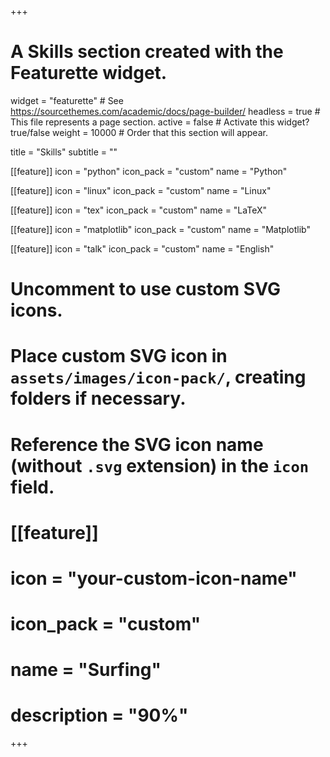 +++
# A Skills section created with the Featurette widget.
widget = "featurette"  # See https://sourcethemes.com/academic/docs/page-builder/
headless = true  # This file represents a page section.
active = false  # Activate this widget? true/false
weight = 10000  # Order that this section will appear.

title = "Skills"
subtitle = ""

[[feature]]
  icon = "python"
  icon_pack = "custom"
  name = "Python"
  
[[feature]]
  icon = "linux"
  icon_pack = "custom"
  name = "Linux"

[[feature]]
  icon = "tex"
  icon_pack = "custom"
  name = "LaTeX"  

[[feature]]
  icon = "matplotlib"
  icon_pack = "custom"
  name = "Matplotlib"

[[feature]]
  icon = "talk"
  icon_pack = "custom"
  name = "English"

# Uncomment to use custom SVG icons.
# Place custom SVG icon in `assets/images/icon-pack/`, creating folders if necessary.
# Reference the SVG icon name (without `.svg` extension) in the `icon` field.
# [[feature]]
#  icon = "your-custom-icon-name"
#  icon_pack = "custom"
#  name = "Surfing"
#  description = "90%"

+++